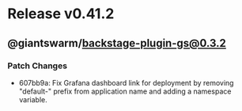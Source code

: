 # Release v0.41.2

## @giantswarm/backstage-plugin-gs@0.3.2

### Patch Changes

- 607bb9a: Fix Grafana dashboard link for deployment by removing "default-" prefix from application name and adding a namespace variable.

